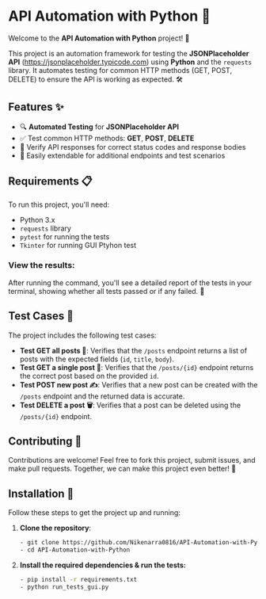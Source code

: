 # API Automation with Python 🚀

Welcome to the **API Automation with Python** project! 🎉  

This project is an automation framework for testing the **JSONPlaceholder API** (https://jsonplaceholder.typicode.com) using **Python** and the `requests` library. It automates testing for common HTTP methods (GET, POST, DELETE) to ensure the API is working as expected. 🛠️

## Features ✨

- 🔍 **Automated Testing** for **JSONPlaceholder API**
- ✅ Test common HTTP methods: **GET**, **POST**, **DELETE**
- 📝 Verify API responses for correct status codes and response bodies
- 🚀 Easily extendable for additional endpoints and test scenarios

## Requirements 📋

To run this project, you'll need:

- Python 3.x
- `requests` library
- `pytest` for running the tests
- `Tkinter` for running GUI Ptyhon test 

### View the results:
After running the command, you'll see a detailed report of the tests in your terminal, showing whether all tests passed or if any failed. 🎯

## Test Cases 🧪
The project includes the following test cases:

- **Test GET all posts 📜**: Verifies that the `/posts` endpoint returns a list of posts with the expected fields (`id`, `title`, `body`).
- **Test GET a single post 📑**: Verifies that the `/posts/{id}` endpoint returns the correct post based on the provided `id`.
- **Test POST new post ✍️**: Verifies that a new post can be created with the `/posts` endpoint and the returned data is accurate.
- **Test DELETE a post 🗑️**: Verifies that a post can be deleted using the `/posts/{id}` endpoint.

## Contributing 🤝
Contributions are welcome! Feel free to fork this project, submit issues, and make pull requests. Together, we can make this project even better! 🚀


## Installation 🔧

Follow these steps to get the project up and running:

1. **Clone the repository**:
   ```bash
   - git clone https://github.com/Nikenarra0816/API-Automation-with-Python.git
   - cd API-Automation-with-Python


2. **Install the required dependencies & run the tests:**
   ```bash
   - pip install -r requirements.txt
   - python run_tests_gui.py
